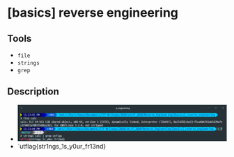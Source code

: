 # [basics] reverse engineering

## Tools

* `file`
* `strings`
* `grep`

## Description

* ![1-1](./1-1.png?raw=true)
* `utflag{str1ngs_1s_y0ur_fr13nd}
